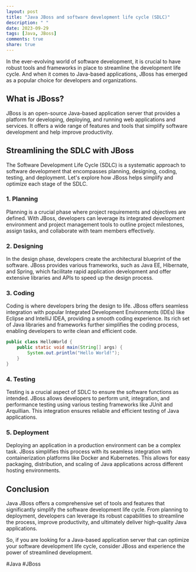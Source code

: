 ```yaml
---
layout: post
title: "Java JBoss and software development life cycle (SDLC)"
description: " "
date: 2023-09-29
tags: [Java, JBoss]
comments: true
share: true
---
```


In the ever-evolving world of software development, it is crucial to have robust tools and frameworks in place to streamline the development life cycle. And when it comes to Java-based applications, JBoss has emerged as a popular choice for developers and organizations.

## What is JBoss?

JBoss is an open-source Java-based application server that provides a platform for developing, deploying, and running web applications and services. It offers a wide range of features and tools that simplify software development and help improve productivity.

## Streamlining the SDLC with JBoss

The Software Development Life Cycle (SDLC) is a systematic approach to software development that encompasses planning, designing, coding, testing, and deployment. Let's explore how JBoss helps simplify and optimize each stage of the SDLC.

### 1. Planning

Planning is a crucial phase where project requirements and objectives are defined. With JBoss, developers can leverage its integrated development environment and project management tools to outline project milestones, assign tasks, and collaborate with team members effectively.

### 2. Designing

In the design phase, developers create the architectural blueprint of the software. JBoss provides various frameworks, such as Java EE, Hibernate, and Spring, which facilitate rapid application development and offer extensive libraries and APIs to speed up the design process.

### 3. Coding

Coding is where developers bring the design to life. JBoss offers seamless integration with popular Integrated Development Environments (IDEs) like Eclipse and IntelliJ IDEA, providing a smooth coding experience. Its rich set of Java libraries and frameworks further simplifies the coding process, enabling developers to write clean and efficient code.

```java
public class HelloWorld {
    public static void main(String[] args) {
        System.out.println("Hello World!");
    }
}
```

### 4. Testing

Testing is a crucial aspect of SDLC to ensure the software functions as intended. JBoss allows developers to perform unit, integration, and performance testing using various testing frameworks like JUnit and Arquillian. This integration ensures reliable and efficient testing of Java applications.

### 5. Deployment

Deploying an application in a production environment can be a complex task. JBoss simplifies this process with its seamless integration with containerization platforms like Docker and Kubernetes. This allows for easy packaging, distribution, and scaling of Java applications across different hosting environments.

## Conclusion

Java JBoss offers a comprehensive set of tools and features that significantly simplify the software development life cycle. From planning to deployment, developers can leverage its robust capabilities to streamline the process, improve productivity, and ultimately deliver high-quality Java applications.

So, if you are looking for a Java-based application server that can optimize your software development life cycle, consider JBoss and experience the power of streamlined development.

#Java #JBoss